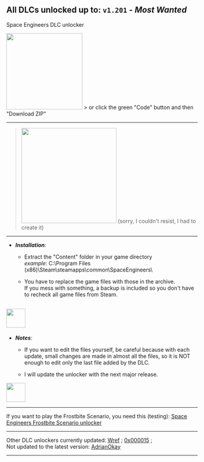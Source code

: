 ## All DLCs unlocked up to: `v1.201` - *Most Wanted*

Space Engineers DLC unlocker

<!-- DOWNLOAD LINK: https://github.com/Lamer87/Space_Engineers_DLC_unlocker/archive/refs/heads/main.zip -->
[<img src="https://i.ibb.co/JxM2nh7/Donwload-button-png-LITE.png" width="200"/>](https://github.com/Lamer87/Space_Engineers_DLC_unlocker/archive/refs/heads/main.zip) > or click the green "Code" button and then "Download ZIP"

---
> [<img src="https://i.ibb.co/QMrP5yL/SEmw-lol.jpg" width="250"/>](https://youtu.be/dQw4w9WgXcQ) (sorry, I couldn't resist, I had to create it)
---
- ***Installation***:

  - Extract the "Content" folder in your game directory  
*example*: C:\Program Files (x86)\Steam\steamapps\common\SpaceEngineers\

  - You have to replace the game files with those in the archive.  
If you mess with something, a backup is included so you don't have to recheck all game files from Steam.

[<img src="https://i.ibb.co/h7hwpbn/Empty-png.png" width="50"/>](https://github.com/Lamer87/Space_Engineers_DLC_unlocker)
---
- ***Notes***:

  - If you want to edit the files yourself, be careful because with each update, small changes are made in almost all the files, so it is NOT enough to edit only the last file added by the DLC.

  - I will update the unlocker with the next major release.

[<img src="https://i.ibb.co/h7hwpbn/Empty-png.png" width="50"/>](https://github.com/Lamer87/Space_Engineers_DLC_unlocker)

---

If you want to play the Frostbite Scenario, you need this (testing): [Space Engineers Frostbite Scenario unlocker](https://github.com/Lamer87/Space-Engineers-Frostbite-Scenario-Unlocker)  

---
Other DLC unlockers currently updated: [Wref](https://github.com/wrefgtzweve/SpaceEngineersDLCUnlocker) ; [0x000015](https://github.com/0x000015/SpaceEngineers-DLC-Bypass) ;  
Not updated to the latest version: [AdrianOkay](https://github.com/AdrianOkay/SpaceEngineersDLC-Unlocker)  

---
